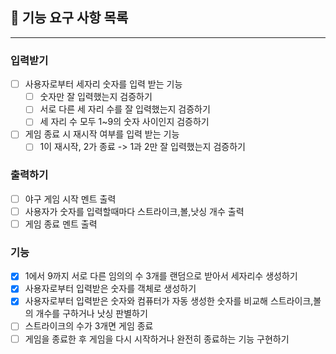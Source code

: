 ## 🚀 기능 요구 사항 목록
<hr>

### 입력받기
- [ ] 사용자로부터 세자리 숫자를 입력 받는 기능
  - [ ] 숫자만 잘 입력했는지 검증하기
  - [ ] 서로 다른 세 자리 수를 잘 입력했는지 검증하기
  - [ ] 세 자리 수 모두 1~9의 숫자 사이인지 검증하기
- [ ] 게임 종료 시 재시작 여부를 입력 받는 기능
  - [ ] 1이 재시작, 2가 종료 -> 1과 2만 잘 입력했는지 검증하기
### 출력하기
- [ ] 야구 게임 시작 멘트 출력
- [ ] 사용자가 숫자를 입력할때마다 스트라이크,볼,낫싱 개수 출력
- [ ] 게임 종료 멘트 출력
### 기능 
- [x] 1에서 9까지 서로 다른 임의의 수 3개를 랜덤으로 받아서 세자리수 생성하기
- [x] 사용자로부터 입력받은 숫자를 객체로 생성하기
- [x] 사용자로부터 입력받은 숫자와 컴퓨터가 자동 생성한 숫자를 비교해 스트라이크,볼의 개수를 구하거나 낫싱 판별하기
- [ ] 스트라이크의 수가 3개면 게임 종료
- [ ] 게임을 종료한 후 게임을 다시 시작하거나 완전히 종료하는 기능 구현하기
